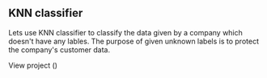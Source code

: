 
## KNN classifier

Lets use KNN classifier to classify the data given by a company which doesn't have any lables. The purpose of given unknown labels is to protect the company's customer data.

View project ()
